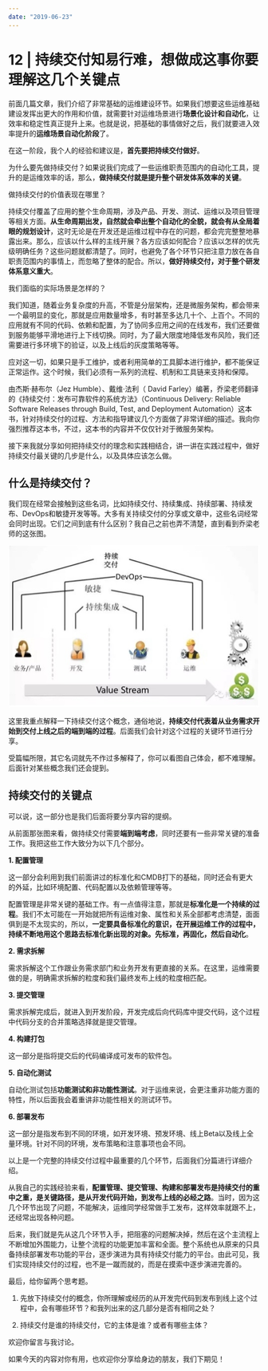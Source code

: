 ```yaml
---
date: "2019-06-23"
---  
```

      
# 12 | 持续交付知易行难，想做成这事你要理解这几个关键点
前面几篇文章，我们介绍了非常基础的运维建设环节。如果我们想要这些运维基础建设发挥出更大的作用和价值，就需要针对运维场景进行**场景化设计和自动化**，让效率和稳定性真正提升上来。也就是说，把基础的事情做好之后，我们就要进入效率提升的**运维场景自动化阶段**了。

在这一阶段，我个人的经验和建议是，**首先要把持续交付做好**。

为什么要先做持续交付？如果说我们完成了一些运维职责范围内的自动化工具，提升的是运维效率的话，那么，**做持续交付就是提升整个研发体系效率的关键**。

做持续交付的价值表现在哪里？

持续交付覆盖了应用的整个生命周期，涉及产品、开发、测试、运维以及项目管理等相关方面。**从生命周期出发，自然就会牵出整个自动化的全貌，就会有从全局着眼的规划设计**，这时无论是在开发还是运维过程中存在的问题，都会完完整整地暴露出来。那么，应该以什么样的主线开展？各方应该如何配合？应该以怎样的优先级明确任务？这些问题就都清楚了。同时，也避免了各个环节只把注意力放在各自职责范围内的事情上，而忽略了整体的配合。所以，**做好持续交付，对于整个研发体系意义重大**。

我们面临的实际场景是怎样的？

<!-- [[[read_end]]] -->

我们知道，随着业务复杂度的升高，不管是分层架构，还是微服务架构，都会带来一个最明显的变化，那就是应用数量增多，有时甚至多达几十个、上百个。不同的应用就有不同的代码、依赖和配置，为了协同多应用之间的在线发布，我们还要做到服务能够平滑地进行上下线切换。同时，为了最大限度地降低发布风险，我们还需要进行多环境下的验证，以及上线后的灰度策略等等。

应对这一切，如果只是手工维护，或者利用简单的工具脚本进行维护，都不能保证正常运作。这个时候，我们必须有一系列的流程、机制和工具链来支持和保障。

由杰斯·赫布尔（Jez Humble）、戴维·法利（ David Farley）编著，乔梁老师翻译的《持续交付：发布可靠软件的系统方法》（Continuous Delivery: Reliable Software Releases through Build, Test, and Deployment Automation）这本书，针对持续交付的过程、方法和指导建议几个方面做了非常详细的描述。我向你强烈推荐这本书，不过，这本书的内容并不仅仅针对于微服务架构。

接下来我就分享如何把持续交付的理念和实践相结合，讲一讲在实践过程中，做好持续交付最关键的几步是什么，以及具体应该怎么做。

## 什么是持续交付？

我们现在经常会接触到这些名词，比如持续交付、持续集成、持续部署、持续发布、DevOps和敏捷开发等等。大多有关持续交付的分享或文章中，这些名词经常会同时出现。它们之间到底有什么区别？我自己之前也弄不清楚，直到看到乔梁老师的这张图。

![](./httpsstatic001geekbangorgresourceimage665b66122883028db01898eb72a1c5c6b25b.jpeg)

这里我重点解释一下持续交付这个概念，通俗地说，**持续交付代表着从业务需求开始到交付上线之后的端到端的过程**。后面我们会针对这个过程的关键环节进行分享。

受篇幅所限，其它名词就先不作过多解释了，你可以看图自己体会，都不难理解。后面针对某些概念我们还会提到。

## 持续交付的关键点

可以说，这一部分也是我们后面将要分享内容的提纲。

从前面那张图来看，做持续交付需要**端到端考虑**，同时还要有一些非常关键的准备工作。我把这些工作大致分为以下几个部分。

**1\. 配置管理**

这一部分会利用到我们前面讲过的标准化和CMDB打下的基础，同时还会有更大的外延，比如环境配置、代码配置以及依赖管理等等。

配置管理是非常关键的基础工作。有一点值得注意，那就是**标准化是一个持续的过程**。我们不太可能在一开始就把所有运维对象、属性和关系全部都考虑清楚，面面俱到是不太现实的，所以，**一定要具备标准化的意识，在开展运维工作的过程中，持续不断地用这个思路去标准化新出现的对象。先标准，再固化，然后自动化**。

**2\. 需求拆解**

需求拆解这个工作跟业务需求部门和业务开发有更直接的关系。在这里，运维需要做的是，明确需求拆解的粒度和我们最终发布上线的粒度相匹配。

**3\. 提交管理**

需求拆解完成后，就进入到开发阶段，开发完成后向代码库中提交代码，这个过程中代码分支的合并策略选择就是提交管理。

**4\. 构建打包**

这一部分是指将提交后的代码编译成可发布的软件包。

**5\. 自动化测试**

自动化测试包括**功能测试和非功能性测试**。对于运维来说，会更注重非功能方面的特性，所以后面我会着重讲非功能性相关的测试环节。

**6\. 部署发布**

这一部分是指发布到不同的环境，如开发环境、预发环境、线上Beta以及线上全量环境。针对不同的环境，发布策略和注意事项也会不同。

以上是一个完整的持续交付过程中最重要的几个环节，后面我们分篇进行详细介绍。

从我自己的实践经验来看，**配置管理、提交管理、构建和部署发布是持续交付的重中之重，是关键路径，是从开发代码开始，到发布上线的必经之路**。当时，因为这几个环节出现了问题，不能解决，运维同学经常做手工发布，这样效率就跟不上，还经常出现各种问题。

后来，我们就是先从这几个环节入手，把阻塞的问题解决掉，然后在这个主流程上不断增加外围能力，让整个流程的功能更加丰富和全面。整个系统也从原来的只具备持续部署发布功能的平台，逐步演进为具有持续交付能力的平台。由此可见，我们实现持续交付的过程，也不是一蹴而就的，而是在摸索中逐步演进完善的。

最后，给你留两个思考题。

1.  先放下持续交付的概念，你所理解或经历的从开发完代码到发布到线上这个过程中，会有哪些环节？和我列出来的这几部分是否有相同之处？

2.  持续交付是谁的持续交付，它的主体是谁？或者有哪些主体？

欢迎你留言与我讨论。

如果今天的内容对你有用，也欢迎你分享给身边的朋友，我们下期见！